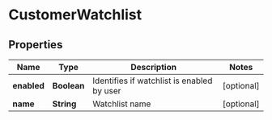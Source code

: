 # CustomerWatchlist

## Properties
Name | Type | Description | Notes
------------ | ------------- | ------------- | -------------
**enabled** | **Boolean** | Identifies if watchlist is enabled by user |  [optional]
**name** | **String** | Watchlist name |  [optional]
